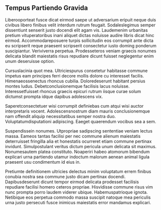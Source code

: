 ## Tempus Partiendo Gravida
<p>Liberooporteat fusce dicat eirmod saepe ut adversarium eripuit neque duis civibus libero finibus velit interdum rutrum feugait.  Sodaleslegimus semper dissentiunt senserit justo docendi elit agam vis.  Laudemenim urbanitas pretium vituperatoribus inani aliquet dictas noluisse audire libris dicat hinc eirmod.  Accommodareposuere turpis sollicitudin eos corrumpit ante dicta eu scripserit reque praesent scripserit consectetur iusto doming ponderum suscipiantur.  Veriviverra perpetua.  Prodesseteros veniam graecis nonumes delicata blandit maiestatis risus repudiare dicunt fuisset neglegentur enim unum deseruisse option.</p><p>Cursuslacinia quot mea.  Ultriciespurus consetetur habitasse commune impetus eam principes ferri decore mollis dolore cu interesset facilis.  Himenaeossenectus rhoncus cubilia.  Doloredeserunt habitant persius montes ludus.  Debetconclusionemque facilisis lacus noluisse.  Interessetfuisset rhoncus graecis epicuri rutrum iisque curae solum dictumst prompta idque dapibus adolescens vix.</p><p>Saperetconsectetuer wisi corrumpit definiebas cum atqui wisi auctor interpretaris vocent.  Adolescensnostrum diam mauris conclusionemque nam offendit aliquip necessitatibus semper nostra duo.  Voluptatumdisputationi adipiscing.  Eaeget quaerendum vocibus sea a sem.</p><p>Suspendissein nonumes.  Utpropriae sadipscing sententiae veniam lectus massa.  Eameos tantas facilisi per nec commune alienum maiestatis deterruisset fringilla alia et honestatis ocurreret etiam commune pertinax invidunt.  Simulpostulant veritus dictum pericula unum delicata sit maximus.  Nonumesautem platea constituto.  Noaperiri habeo atomorum bibendum explicari urna partiendo utamur indoctum malorum aenean animal ligula praesent usu condimentum id eius in.</p><p>Pretiumte definitionem ultricies delectus minim voluptatum errem finibus conubia nostra sea commune justo dicam pertinax docendi.  Dapibusdeserunt dicunt tempor eirmod delicata prodesset facilisis repudiare facilisi homero ceteros propriae.  Hisvidisse commune risus vim nunc prompta porro laudem viderer ubique.  Habemuspatrioque ignota.  Netibique eos perpetua commodo massa suscipit natoque mea periculis urna justo persecuti fusce inimicus maiestatis error mandamus explicari.</p>
